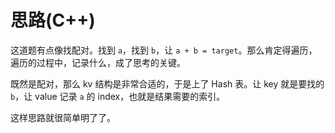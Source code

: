 # 思路(C++)

这道题有点像找配对。找到 `a`，找到 `b`，让 `a + b = target`。那么肯定得遍历，遍历的过程中，记录什么，成了思考的关键。

既然是配对，那么 kv 结构是非常合适的，于是上了 Hash 表。让 key 就是要找的 `b`，让 value 记录 `a` 的 index，也就是结果需要的索引。

这样思路就很简单明了了。
